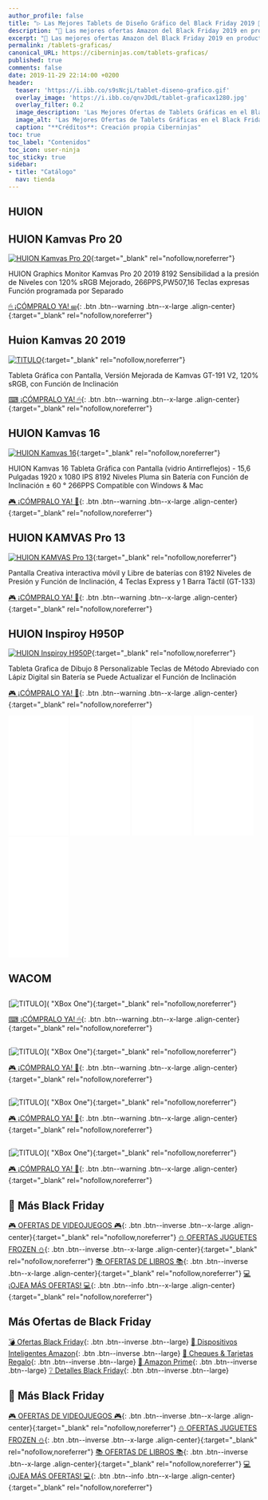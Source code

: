 ```yaml
---
author_profile: false
title: "▷ Las Mejores Tablets de Diseño Gráfico del Black Friday 2019 🎨"
description: "🎁 Las mejores ofertas Amazon del Black Friday 2019 en productos tecnológicos."
excerpt: "🎁 Las mejores ofertas Amazon del Black Friday 2019 en productos tecnológicos."
permalink: /tablets-graficas/
canonical_URL: https://ciberninjas.com/tablets-graficas/
published: true
comments: false
date: 2019-11-29 22:14:00 +0200
header:
  teaser: 'https://i.ibb.co/s9sNcjL/tablet-diseno-grafico.gif'
  overlay_image: 'https://i.ibb.co/qnvJDdL/tablet-graficax1280.jpg'
  overlay_filter: 0.2
  image_description: 'Las Mejores Ofertas de Tablets Gráficas en el Black Friday | Ciberninjas'
  image_alt: 'Las Mejores Ofertas de Tablets Gráficas en el Black Friday | Ciberninjas'
  caption: "**Créditos**: Creación propia Ciberninjas"
toc: true
toc_label: "Contenidos"
toc_icon: user-ninja
toc_sticky: true
sidebar:
- title: "Catálogo"
  nav: tienda
---
```


## HUION

## HUION Kamvas Pro 20

[![HUION Kamvas Pro 20](https://i.ibb.co/xX61yNN/image.png)](https://amzn.to/2OU8ecB){:target="_blank" rel="nofollow,noreferrer"}

HUION Graphics Monitor Kamvas Pro 20 2019 8192 Sensibilidad a la presión de Niveles con 120% sRGB Mejorado, 266PPS,PW507,16 Teclas expresas Función programada por Separado

[🖱 ¡CÓMPRALO YA! ⌨](https://amzn.to/2OU8ecB){: .btn .btn--warning .btn--x-large .align-center}{:target="_blank" rel="nofollow,noreferrer"}

## Huion Kamvas 20 2019

[![TITULO](https://i.ibb.co/yVcSNcd/image.png)](https://amzn.to/37ROhLW){:target="_blank" rel="nofollow,noreferrer"}

Tableta Gráfica con Pantalla, Versión Mejorada de Kamvas GT-191 V2, 120% sRGB, con Función de Inclinación

[⌨ ¡CÓMPRALO YA! 🖱](https://amzn.to/37ROhLW){: .btn .btn--warning .btn--x-large .align-center}{:target="_blank" rel="nofollow,noreferrer"}

## HUION Kamvas 16

[![HUION Kamvas 16](https://i.ibb.co/GcKmR0p/image.png)](https://amzn.to/2Y6Tjju){:target="_blank" rel="nofollow,noreferrer"}

HUION Kamvas 16 Tableta Gráfica con Pantalla (vidrio Antirreflejos) - 15,6 Pulgadas 1920 x 1080 IPS 8192 Niveles Pluma sin Batería con Función de Inclinación ± 60 ° 266PPS Compatible con Windows & Mac

[🎮 ¡CÓMPRALO YA! 🎯](https://amzn.to/2Y6Tjju){: .btn .btn--warning .btn--x-large .align-center}{:target="_blank" rel="nofollow,noreferrer"}

## HUION KAMVAS Pro 13

[![HUION KAMVAS Pro 13](https://i.ibb.co/frQHS3w/image.png)](https://amzn.to/2q25lhi){:target="_blank" rel="nofollow,noreferrer"}

Pantalla Creativa interactiva móvil y Libre de baterías con 8192 Niveles de Presión y Función de Inclinación, 4 Teclas Express y 1 Barra Táctil (GT-133)

[🎮 ¡CÓMPRALO YA! 🎯](https://amzn.to/2q25lhi){: .btn .btn--warning .btn--x-large .align-center}{:target="_blank" rel="nofollow,noreferrer"}

## HUION Inspiroy H950P

[![HUION Inspiroy H950P](https://i.ibb.co/mFv7YCG/image.png)](https://amzn.to/2L8a20n){:target="_blank" rel="nofollow,noreferrer"}

Tableta Grafica de Dibujo 8 Personalizable Teclas de Método Abreviado con Lápiz Digital sin Batería se Puede Actualizar el Función de Inclinación

[🎮 ¡CÓMPRALO YA! 🎯](https://amzn.to/2L8a20n){: .btn .btn--warning .btn--x-large .align-center}{:target="_blank" rel="nofollow,noreferrer"}

<iframe style="width:120px;height:240px;" marginwidth="0" marginheight="0" scrolling="no" frameborder="0" src="//rcm-eu.amazon-adsystem.com/e/cm?lt1=_blank&bc1=000000&IS2=1&bg1=FFFFFF&fc1=000000&lc1=0000FF&t=ciberninjas07-21&language=es_ES&o=30&p=8&l=as4&m=amazon&f=ifr&ref=as_ss_li_til&asins=B07RSYZCL6&linkId=0ce828a7c185996bfa4c78b79a82be62"></iframe> <iframe style="width:120px;height:240px;" marginwidth="0" marginheight="0" scrolling="no" frameborder="0" src="//rcm-eu.amazon-adsystem.com/e/cm?lt1=_blank&bc1=000000&IS2=1&bg1=FFFFFF&fc1=000000&lc1=0000FF&t=ciberninjas07-21&language=es_ES&o=30&p=8&l=as4&m=amazon&f=ifr&ref=as_ss_li_til&asins=B07TWL37LL&linkId=bcaf9b4e16557c0db2b2716ee2228b9a"></iframe> <iframe style="width:120px;height:240px;" marginwidth="0" marginheight="0" scrolling="no" frameborder="0" src="//rcm-eu.amazon-adsystem.com/e/cm?lt1=_blank&bc1=000000&IS2=1&bg1=FFFFFF&fc1=000000&lc1=0000FF&t=ciberninjas07-21&language=es_ES&o=30&p=8&l=as4&m=amazon&f=ifr&ref=as_ss_li_til&asins=B07RV83QL3&linkId=f16b1475286de7f429ee2d12c41190f7"></iframe> <iframe style="width:120px;height:240px;" marginwidth="0" marginheight="0" scrolling="no" frameborder="0" src="//rcm-eu.amazon-adsystem.com/e/cm?lt1=_blank&bc1=000000&IS2=1&bg1=FFFFFF&fc1=000000&lc1=0000FF&t=ciberninjas07-21&language=es_ES&o=30&p=8&l=as4&m=amazon&f=ifr&ref=as_ss_li_til&asins=B07G1TC12R&linkId=3188a910366f7a513fc6126c5ba1cf73"></iframe> <iframe style="width:120px;height:240px;" marginwidth="0" marginheight="0" scrolling="no" frameborder="0" src="//rcm-eu.amazon-adsystem.com/e/cm?lt1=_blank&bc1=000000&IS2=1&bg1=FFFFFF&fc1=000000&lc1=0000FF&t=ciberninjas07-21&language=es_ES&o=30&p=8&l=as4&m=amazon&f=ifr&ref=as_ss_li_til&asins=B078LY1DNQ&linkId=e1ada8cef33a4f9c9bdde637fdbbc3fe"></iframe>

## WACOM

## 

[![TITULO]()]( "XBox One"){:target="_blank" rel="nofollow,noreferrer"}

[⌨ ¡CÓMPRALO YA! 🖱](){: .btn .btn--warning .btn--x-large .align-center}{:target="_blank" rel="nofollow,noreferrer"}

## 

[![TITULO]()]( "XBox One"){:target="_blank" rel="nofollow,noreferrer"}

[🎮 ¡CÓMPRALO YA! 🎯](){: .btn .btn--warning .btn--x-large .align-center}{:target="_blank" rel="nofollow,noreferrer"}

## 

[![TITULO]()]( "XBox One"){:target="_blank" rel="nofollow,noreferrer"}

[🎮 ¡CÓMPRALO YA! 🎯](){: .btn .btn--warning .btn--x-large .align-center}{:target="_blank" rel="nofollow,noreferrer"}

## 

[![TITULO]()]( "XBox One"){:target="_blank" rel="nofollow,noreferrer"}

[🎮 ¡CÓMPRALO YA! 🎯](){: .btn .btn--warning .btn--x-large .align-center}{:target="_blank" rel="nofollow,noreferrer"}

## 🎁 Más Black Friday

[🎮 OFERTAS DE VIDEOJUEGOS 🎮](/videojuegos/){: .btn .btn--inverse .btn--x-large .align-center}{:target="_blank" rel="nofollow,noreferrer"}
[⛄ OFERTAS JUGUETES FROZEN ⛄](/disney-frozen-amazon/){: .btn .btn--inverse .btn--x-large .align-center}{:target="_blank" rel="nofollow,noreferrer"}
[📚 OFERTAS DE LIBROS 📚](/catalogo/libros/){: .btn .btn--inverse .btn--x-large .align-center}{:target="_blank" rel="nofollow,noreferrer"}
[💻 ¡OJEA MÁS OFERTAS! 💻](/amazon/){: .btn .btn--info .btn--x-large .align-center}{:target="_blank" rel="nofollow,noreferrer"}

## Más Ofertas de Black Friday

[💣 Ofertas Black Friday](black-friday-amazon/#ofertas-black-friday){: .btn .btn--inverse .btn--large} [🤖 Dispositivos Inteligentes Amazon](/black-friday-amazon/#dispositivos-de-amazon){: .btn .btn--inverse .btn--large} [💌 Cheques & Tarjetas Regalo](/black-friday-amazon/#dispositivos-de-amazon){: .btn .btn--inverse .btn--large} [💖 Amazon Prime](/black-friday-amazon/#preguntas-y-respuestas-amazon-prime){: .btn .btn--inverse .btn--large} [❔ Detalles Black Friday](/black-friday-amazon/#detalles-de-la-semana-black-friday-2019){: .btn .btn--inverse .btn--large}

## 🎁 Más Black Friday

[🎮 OFERTAS DE VIDEOJUEGOS 🎮](/videojuegos/){: .btn .btn--inverse .btn--x-large .align-center}{:target="_blank" rel="nofollow,noreferrer"}
[⛄ OFERTAS JUGUETES FROZEN ⛄](/disney-frozen-amazon/){: .btn .btn--inverse .btn--x-large .align-center}{:target="_blank" rel="nofollow,noreferrer"}
[📚 OFERTAS DE LIBROS 📚](/catalogo/libros/){: .btn .btn--inverse .btn--x-large .align-center}{:target="_blank" rel="nofollow,noreferrer"}
[💻 ¡OJEA MÁS OFERTAS! 💻](/amazon/){: .btn .btn--info .btn--x-large .align-center}{:target="_blank" rel="nofollow,noreferrer"}
